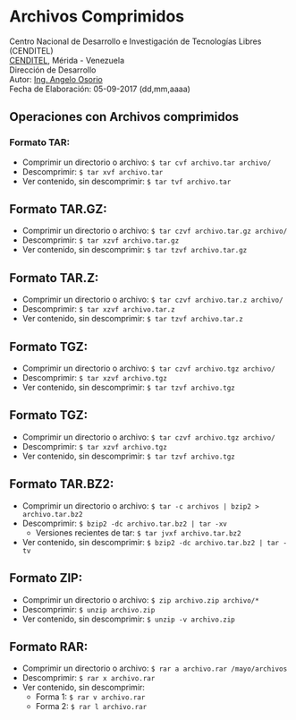 # Archivos Comprimidos
Centro Nacional de Desarrollo e Investigación de Tecnologías Libres (CENDITEL) <br>
[CENDITEL](https://www.cenditel.gob.ve/), Mérida - Venezuela<br>
Dirección de Desarrollo<br>
Autor: [Ing. Angelo Osorio](https://twitter.com/Engel_PAIN)<br>
Fecha de Elaboración: 05-09-2017 (dd,mm,aaaa)

## Operaciones con Archivos comprimidos

### Formato TAR:
* Comprimir un directorio o archivo: `$ tar cvf archivo.tar archivo/`
* Descomprimir: `$ tar xvf archivo.tar`
* Ver contenido, sin descomprimir: `$ tar tvf archivo.tar`

## Formato TAR.GZ:
* Comprimir un directorio o archivo: `$ tar czvf archivo.tar.gz archivo/`
* Descomprimir: `$ tar xzvf archivo.tar.gz`
* Ver contenido, sin descomprimir: `$ tar tzvf archivo.tar.gz`

## Formato TAR.Z:
* Comprimir un directorio o archivo: `$ tar czvf archivo.tar.z archivo/`
* Descomprimir: `$ tar xzvf archivo.tar.z`
* Ver contenido, sin descomprimir: `$ tar tzvf archivo.tar.z`


## Formato TGZ:
* Comprimir un directorio o archivo: `$ tar czvf archivo.tgz archivo/`
* Descomprimir: `$ tar xzvf archivo.tgz`
* Ver contenido, sin descomprimir: `$ tar tzvf archivo.tgz`


## Formato TGZ:
* Comprimir un directorio o archivo: `$ tar czvf archivo.tgz archivo/`
* Descomprimir: `$ tar xzvf archivo.tgz`
* Ver contenido, sin descomprimir: `$ tar tzvf archivo.tgz`


## Formato TAR.BZ2:
* Comprimir un directorio o archivo: `$ tar -c archivos | bzip2 > archivo.tar.bz2`
* Descomprimir: `$ bzip2 -dc archivo.tar.bz2 | tar -xv`
   * Versiones recientes de tar: `$ tar jvxf archivo.tar.bz2`
* Ver contenido, sin descomprimir: `$ bzip2 -dc archivo.tar.bz2 | tar -tv`

## Formato ZIP:
* Comprimir un directorio o archivo: `$ zip archivo.zip archivo/*`
* Descomprimir: `$ unzip archivo.zip`
* Ver contenido, sin descomprimir: `$ unzip -v archivo.zip`


## Formato RAR:
* Comprimir un directorio o archivo: `$ rar a archivo.rar /mayo/archivos`
* Descomprimir: `$ rar x archivo.rar`
* Ver contenido, sin descomprimir: 
   * Forma 1: `$ rar v archivo.rar`
   * Forma 2: `$ rar l archivo.rar`
